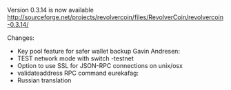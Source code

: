 Version 0.3.14 is now available
http://sourceforge.net/projects/revolvercoin/files/RevolverCoin/revolvercoin-0.3.14/

Changes:
* Key pool feature for safer wallet backup
Gavin Andresen:
* TEST network mode with switch -testnet
* Option to use SSL for JSON-RPC connections on unix/osx
* validateaddress RPC command
eurekafag:
* Russian translation

